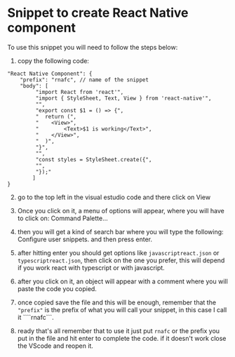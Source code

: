 # Snippet to create React Native component

To use this snippet you will need to follow the steps below: 

1. copy the following code:

``` 
"React Native Component": {
	"prefix": "rnafc", // name of the snippet
	"body": [
		 "import React from 'react'",
		 "import { StyleSheet, Text, View } from 'react-native'",
		 "",
		 "export const $1 = () => {",
		 "  return (",
		 "    <View>",
		 "        <Text>$1 is working</Text>",
		 "    </View>",
		 "  )",
		 "}",
		 "",
		 "const styles = StyleSheet.create({",
		 "",
		 "});"
		]
} 
```

2. go to the top left in the visual estudio code and there click on View

3. Once you click on it, a menu of options will appear, where you will have to click on: Command Palette...

4. then you will get a kind of search bar where you will type the following: Configure user snippets. and then press enter.

5. after hitting enter you should get options like ```javascriptreact.json``` or ```typescriptreact.json```, then click on the one you prefer, this will depend if you work react with typescript or with javascript. 

6. after you click on it, an object will appear with a comment where you will paste the code you copied.

7. once copied save the file and this will be enough, remember that the ````"prefix"```` is the prefix of what you will call your snippet, in this case I call it ````rnafc```.

8. ready that's all remember that to use it just put ```rnafc``` or the prefix you put in the file and hit enter to complete the code. if it doesn't work close the VScode and reopen it. 
